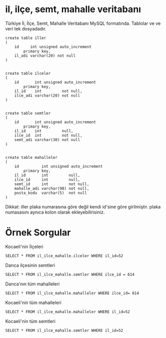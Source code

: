 # il, ilçe, semt, mahalle veritabanı
Türkiye İl, İlçe, Semt, Mahalle Veritabanı MySQL formatında. Tablolar ve ve veri tek dosyadadır.

```
create table iller
(
    id     int unsigned auto_increment
        primary key,
    il_adi varchar(20) not null
)


create table ilceler
(
    id       int unsigned auto_increment
        primary key,
    il_id    int         not null,
    ilce_adi varchar(20) not null
)


create table semtler
(
    id       int unsigned auto_increment
        primary key,
    il_id    int         null,
    ilce_id  int         not null,
    semt_adi varchar(30) not null
)


create table mahalleler
(
    id          int unsigned auto_increment
        primary key,
    il_id       int         null,
    ilce_id     int         null,
    semt_id     int         not null,
    mahalle_adi varchar(90) not null,
    posta_kodu  varchar(5)  not null
)
```

Dikkat: iller plaka numarasına göre değil kendi id'sine göre girilmiştir. plaka numasasını aynıca kolon olarak ekleyebilirisiniz.

# Örnek Sorgular
Kocaeli'nin İlçeleri
```
SELECT * FROM il_ilce_mahalle.ilceler WHERE il_id=52
```

Darıca ilçesinin semtleri
```
SELECT * FROM il_ilce_mahalle.semtler WHERE ilce_id = 614
```

Darıca'nın tüm mahalleleri
```
SELECT * FROM il_ilce_mahalle.mahalleler WHERE ilce_id= 614
```

Kocaeli'nin tüm mahalleleri
```
SELECT * FROM il_ilce_mahalle.mahalleler WHERE il_id=52
```

Kocaeli'nin tüm semtleri
```
SELECT * FROM il_ilce_mahalle.semtler WHERE il_id=52
```

                 
